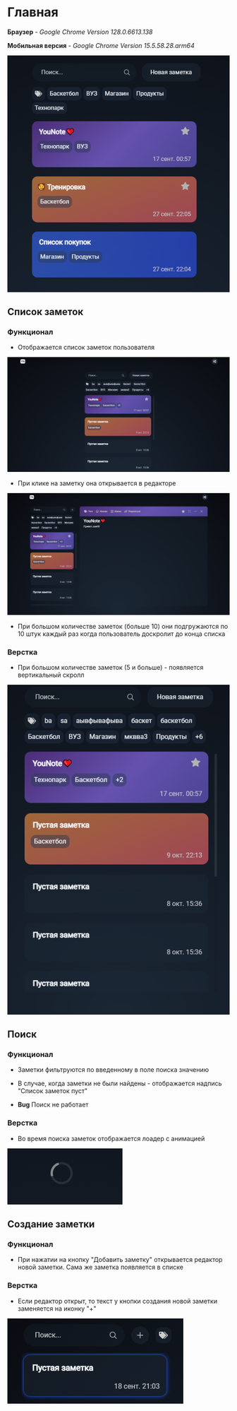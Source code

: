 # Главная

**Браузер** - _Google Chrome Version 128.0.6613.138_

**Мобильная версия** - _Google Chrome Version 15.5.58.28.arm64_

<img src="img/home.png">

## Список заметок

### Функционал

* Отображается список заметок пользователя

<img src="img/notes.png">

* При клике на заметку она открывается в редакторе

<img src="img/editor.png">

* При большом количестве заметок (больше 10) они подгружаются по 10 штук каждый раз когда пользователь доскролит до конца списка

### Верстка

* При большом количестве заметок (5 и больше) - появляется вертикальный скролл

![img.png](img.png)

## Поиск

### Функционал

* Заметки фильтруются по введенному в поле поиска значению
* В случае, когда заметки не были найдены - отображается надпись "Список заметок пуст"

* **Bug** Поиск не работает

### Верстка

* Во время поиска заметок отображается лоадер с анимацией

<img src="img/loader.png">

## Создание заметки

### Функционал

* При нажатии на кнопку "Добавить заметку" открывается редактор новой заметки. Сама же заметка появляется в списке

### Верстка

* Если редактор открыт, то текст у кнопки создания новой заметки заменяется на иконку "+"

<img src="img/add-btn.png">